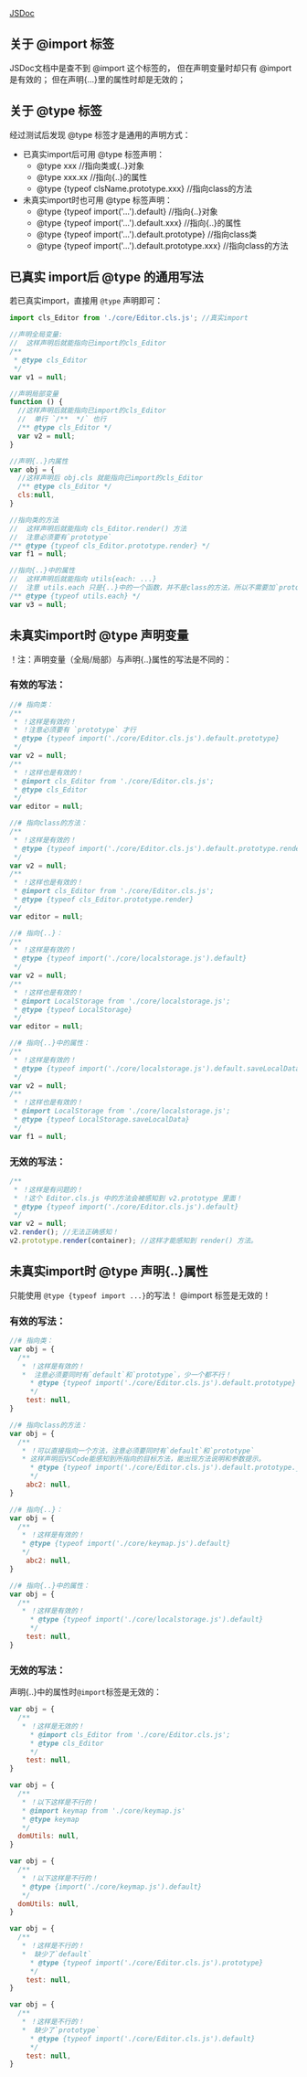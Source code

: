 
[JSDoc](https://jsdoc.bootcss.com/tags-type.html)

## 关于 @import 标签
JSDoc文档中是查不到 @import 这个标签的，
但在声明变量时却只有 @import 是有效的；
但在声明{...}里的属性时却是无效的；
## 关于 @type 标签
经过测试后发现 @type 标签才是通用的声明方式：
- 已真实import后可用 @type 标签声明：
  - @type xxx //指向类或{..}对象
  - @type xxx.xx //指向{..}的属性
  - @type {typeof clsName.prototype.xxx} //指向class的方法
- 未真实import时也可用 @type 标签声明：
  - @type {typeof import('...').default} //指向{..}对象
  - @type {typeof import('...').default.xxx} //指向{..}的属性
  - @type {typeof import('...').default.prototype} //指向class类
  - @type {typeof import('...').default.prototype.xxx} //指向class的方法

## 已真实 import后 @type 的通用写法
若已真实import，直接用 `@type` 声明即可：

```javascript
import cls_Editor from './core/Editor.cls.js'; //真实import

//声明全局变量:
//  这样声明后就能指向已import的cls_Editor
/**
 * @type cls_Editor
 */
var v1 = null;

//声明局部变量
function () {
  //这样声明后就能指向已import的cls_Editor
  //  单行 `/**  */` 也行
  /** @type cls_Editor */
  var v2 = null;
}

//声明{..}内属性
var obj = {
  //这样声明后 obj.cls 就能指向已import的cls_Editor
  /** @type cls_Editor */
  cls:null,
}

//指向类的方法
//  这样声明后就能指向 cls_Editor.render() 方法
//  注意必须要有`prototype`
/** @type {typeof cls_Editor.prototype.render} */
var f1 = null;

//指向{..}中的属性
//  这样声明后就能指向 utils{each: ...}
//  注意 utils.each 只是{..}中的一个函数，并不是class的方法，所以不需要加`prototype`
/** @type {typeof utils.each} */
var v3 = null;

```

## 未真实import时 @type 声明变量
！注：声明变量（全局/局部）与声明{..}属性的写法是不同的：

### 有效的写法：
```javascript
//# 指向类：
/**
 * ！这样是有效的！
 * ！注意必须要有 `prototype` 才行
 * @type {typeof import('./core/Editor.cls.js').default.prototype}
 */
var v2 = null;
/**
 * ！这样也是有效的！
 * @import cls_Editor from './core/Editor.cls.js'; 
 * @type cls_Editor
 */
var editor = null;

//# 指向class的方法：
/**
 * ！这样是有效的！
 * @type {typeof import('./core/Editor.cls.js').default.prototype.render}
 */
var v2 = null;
/**
 * ！这样也是有效的！
 * @import cls_Editor from './core/Editor.cls.js'; 
 * @type {typeof cls_Editor.prototype.render}
 */
var editor = null;

//# 指向{..}：
/**
 * ！这样是有效的！
 * @type {typeof import('./core/localstorage.js').default}
 */
var v2 = null;
/**
 * ！这样也是有效的！
 * @import LocalStorage from './core/localstorage.js';
 * @type {typeof LocalStorage}
 */
var editor = null;

//# 指向{..}中的属性：
/**
 * ！这样是有效的！
 * @type {typeof import('./core/localstorage.js').default.saveLocalData}
 */
var v2 = null;
/**
 * ！这样也是有效的！
 * @import LocalStorage from './core/localstorage.js';
 * @type {typeof LocalStorage.saveLocalData}
 */
var f1 = null;

```

### 无效的写法：
```javascript
/**
 * ！这样是有问题的！
 * ！这个 Editor.cls.js 中的方法会被感知到 v2.prototype 里面！
 * @type {typeof import('./core/Editor.cls.js').default}
 */
var v2 = null;
v2.render(); //无法正确感知！
v2.prototype.render(container); //这样才能感知到 render() 方法。


```

## 未真实import时 @type 声明{..}属性
只能使用 `@type {typeof import ...}`的写法！
@import 标签是无效的！

### 有效的写法：
```javascript
//# 指向类：
var obj = {
  /**
   * ！这样是有效的！
   *  注意必须要同时有`default`和`prototype`，少一个都不行！
	 * @type {typeof import('./core/Editor.cls.js').default.prototype}
	 */
	test: null,
}

//# 指向class的方法：
var obj = {
  /**
   * ！可以直接指向一个方法，注意必须要同时有`default`和`prototype`
   * 这样声明后VSCode能感知到所指向的目标方法，能出现方法说明和参数提示。
	 * @type {typeof import('./core/Editor.cls.js').default.prototype._setup}
	 */
	abc2: null,
}

//# 指向{..}：
var obj = {
  /**
   * ！这样是有效的！
   * @type {typeof import('./core/keymap.js').default}
   */
	abc2: null,
}

//# 指向{..}中的属性：
var obj = {
  /**
   * ！这样是有效的！
	 * @type {typeof import('./core/localstorage.js').default}
	 */
	test: null,
}

```

### 无效的写法：
声明{..}中的属性时`@import`标签是无效的：
```javascript
var obj = {
  /**
   * ！这样是无效的！
	 * @import cls_Editor from './core/Editor.cls.js';
	 * @type cls_Editor
	 */
	test: null,
}

var obj = {
  /**
   * ！以下这样是不行的！
   * @import keymap from './core/keymap.js'
   * @type keymap
   */
  domUtils: null,
}

var obj = {
  /**
   * ！以下这样是不行的！
   * @type {import('./core/keymap.js').default}
   */
  domUtils: null,
}

var obj = {
  /**
   * ！这样是不行的！
   *  缺少了`default`
	 * @type {typeof import('./core/Editor.cls.js').prototype}
	 */
	test: null,
}

var obj = {
  /**
   * ！这样是不行的！
   *  缺少了`prototype`
	 * @type {typeof import('./core/Editor.cls.js').default}
	 */
	test: null,
}
```